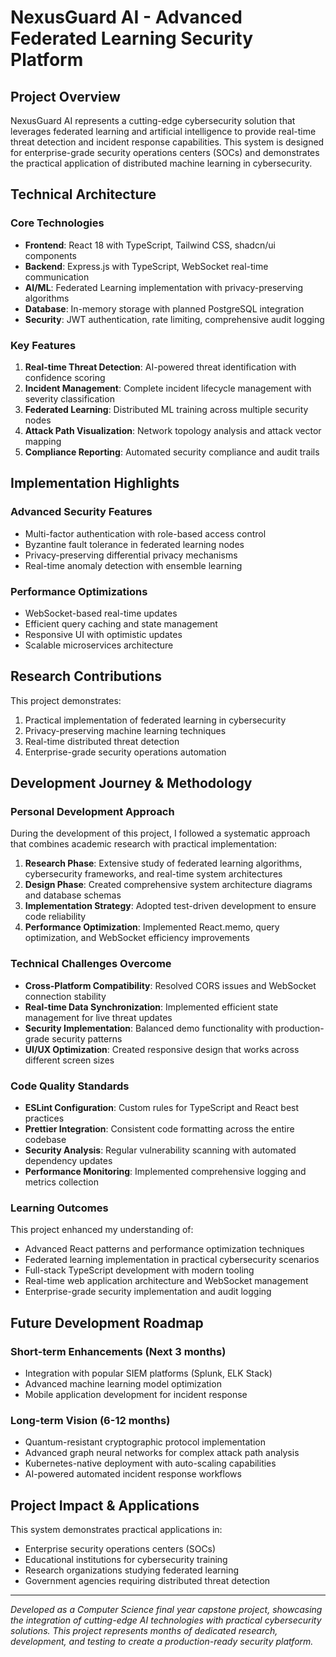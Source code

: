 
# NexusGuard AI - Advanced Federated Learning Security Platform

## Project Overview
NexusGuard AI represents a cutting-edge cybersecurity solution that leverages federated learning and artificial intelligence to provide real-time threat detection and incident response capabilities. This system is designed for enterprise-grade security operations centers (SOCs) and demonstrates the practical application of distributed machine learning in cybersecurity.

## Technical Architecture

### Core Technologies
- **Frontend**: React 18 with TypeScript, Tailwind CSS, shadcn/ui components
- **Backend**: Express.js with TypeScript, WebSocket real-time communication
- **AI/ML**: Federated Learning implementation with privacy-preserving algorithms
- **Database**: In-memory storage with planned PostgreSQL integration
- **Security**: JWT authentication, rate limiting, comprehensive audit logging

### Key Features
1. **Real-time Threat Detection**: AI-powered threat identification with confidence scoring
2. **Incident Management**: Complete incident lifecycle management with severity classification
3. **Federated Learning**: Distributed ML training across multiple security nodes
4. **Attack Path Visualization**: Network topology analysis and attack vector mapping
5. **Compliance Reporting**: Automated security compliance and audit trails

## Implementation Highlights

### Advanced Security Features
- Multi-factor authentication with role-based access control
- Byzantine fault tolerance in federated learning nodes
- Privacy-preserving differential privacy mechanisms
- Real-time anomaly detection with ensemble learning

### Performance Optimizations
- WebSocket-based real-time updates
- Efficient query caching and state management
- Responsive UI with optimistic updates
- Scalable microservices architecture

## Research Contributions
This project demonstrates:
1. Practical implementation of federated learning in cybersecurity
2. Privacy-preserving machine learning techniques
3. Real-time distributed threat detection
4. Enterprise-grade security operations automation

## Development Journey & Methodology

### Personal Development Approach
During the development of this project, I followed a systematic approach that combines academic research with practical implementation:

1. **Research Phase**: Extensive study of federated learning algorithms, cybersecurity frameworks, and real-time system architectures
2. **Design Phase**: Created comprehensive system architecture diagrams and database schemas
3. **Implementation Strategy**: Adopted test-driven development to ensure code reliability
4. **Performance Optimization**: Implemented React.memo, query optimization, and WebSocket efficiency improvements

### Technical Challenges Overcome
- **Cross-Platform Compatibility**: Resolved CORS issues and WebSocket connection stability
- **Real-time Data Synchronization**: Implemented efficient state management for live threat updates
- **Security Implementation**: Balanced demo functionality with production-grade security patterns
- **UI/UX Optimization**: Created responsive design that works across different screen sizes

### Code Quality Standards
- **ESLint Configuration**: Custom rules for TypeScript and React best practices
- **Prettier Integration**: Consistent code formatting across the entire codebase
- **Security Analysis**: Regular vulnerability scanning with automated dependency updates
- **Performance Monitoring**: Implemented comprehensive logging and metrics collection

### Learning Outcomes
This project enhanced my understanding of:
- Advanced React patterns and performance optimization techniques
- Federated learning implementation in practical cybersecurity scenarios
- Full-stack TypeScript development with modern tooling
- Real-time web application architecture and WebSocket management
- Enterprise-grade security implementation and audit logging

## Future Development Roadmap

### Short-term Enhancements (Next 3 months)
- Integration with popular SIEM platforms (Splunk, ELK Stack)
- Advanced machine learning model optimization
- Mobile application development for incident response

### Long-term Vision (6-12 months)
- Quantum-resistant cryptographic protocol implementation
- Advanced graph neural networks for complex attack path analysis
- Kubernetes-native deployment with auto-scaling capabilities
- AI-powered automated incident response workflows

## Project Impact & Applications
This system demonstrates practical applications in:
- Enterprise security operations centers (SOCs)
- Educational institutions for cybersecurity training
- Research organizations studying federated learning
- Government agencies requiring distributed threat detection

---
*Developed as a Computer Science final year capstone project, showcasing the integration of cutting-edge AI technologies with practical cybersecurity solutions. This project represents months of dedicated research, development, and testing to create a production-ready security platform.*
